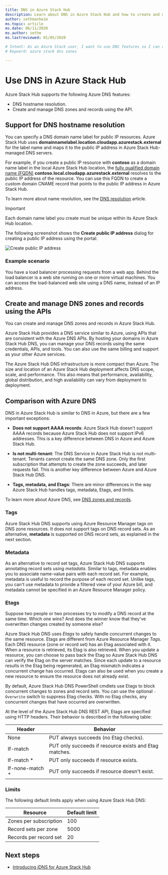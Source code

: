 ```yaml
---
title: DNS in Azure Stack Hub 
description: Learn about DNS in Azure Stack Hub and how to create and manage DNS zones.
author: sethmanheim
ms.topic: article
ms.date: 06/11/2020
ms.author: sethm
ms.lastreviewed: 01/05/2020

# Intent: As an Azure Stack user, I want to use DNS features so I can compare and manage DNS zones.
# Keyword: azure stack dns zones

---
```


# Use DNS in Azure Stack Hub

Azure Stack Hub supports the following Azure DNS features:

* DNS hostname resolution.
* Create and manage DNS zones and records using the API.

## Support for DNS hostname resolution

You can specify a DNS domain name label for public IP resources. Azure Stack Hub uses **domainnamelabel.location.cloudapp.azurestack.external** for the label name and maps it to the public IP address in Azure Stack Hub-managed DNS servers.

For example, if you create a public IP resource with **contoso** as a domain name label in the local Azure Stack Hub location, the [fully qualified domain name (FQDN)](https://en.wikipedia.org/wiki/Fully_qualified_domain_name) **contoso.local.cloudapp.azurestack.external** resolves to the public IP address of the resource. You can use this FQDN to create a custom domain CNAME record that points to the public IP address in Azure Stack Hub.

To learn more about name resolution, see the [DNS resolution](/azure/dns/dns-for-azure-services?toc=%2fazure%2fvirtual-machines%2fwindows%2ftoc.json) article.

> [!IMPORTANT]
> Each domain name label you create must be unique within its Azure Stack Hub location.

The following screenshot shows the **Create public IP address** dialog for creating a public IP address using the portal:

![Create public IP address](media/azure-stack-dns/image01.png)

### Example scenario

You have a load balancer processing requests from a web app. Behind the load balancer is a web site running on one or more virtual machines. You can access the load-balanced web site using a DNS name, instead of an IP address.

## Create and manage DNS zones and records using the APIs

You can create and manage DNS zones and records in Azure Stack Hub.

Azure Stack Hub provides a DNS service similar to Azure, using APIs that are consistent with the Azure DNS APIs. By hosting your domains in Azure Stack Hub DNS, you can manage your DNS records using the same credentials, APIs, and tools. You can also use the same billing and support as your other Azure services.

The Azure Stack Hub DNS infrastructure is more compact than Azure. The size and location of an Azure Stack Hub deployment affects DNS scope, scale, and performance. This also means that performance, availability, global distribution, and high availability can vary from deployment to deployment.

## Comparison with Azure DNS

DNS in Azure Stack Hub is similar to DNS in Azure, but there are a few important exceptions:

* **Does not support AAAA records**: Azure Stack Hub doesn't support AAAA records because Azure Stack Hub does not support IPv6 addresses. This is a key difference between DNS in Azure and Azure Stack Hub.

* **Is not multi-tenant**: The DNS Service in Azure Stack Hub is not multi-tenant. Tenants cannot create the same DNS zone. Only the first subscription that attempts to create the zone succeeds, and later requests fail. This is another key difference between Azure and Azure Stack Hub DNS.

* **Tags, metadata, and Etags**: There are minor differences in the way Azure Stack Hub handles tags, metadata, Etags, and limits.

To learn more about Azure DNS, see [DNS zones and records](/azure/dns/dns-zones-records).

### Tags

Azure Stack Hub DNS supports using Azure Resource Manager tags on DNS zone resources. It does not support tags on DNS record sets. As an alternative, **metadata** is supported on DNS record sets, as explained in the next section.

### Metadata

As an alternative to record set tags, Azure Stack Hub DNS supports annotating record sets using *metadata*. Similar to tags, metadata enables you to associate name-value pairs with each record set. For example, metadata is useful to record the purpose of each record set. Unlike tags, you can't use metadata to provide a filtered view of your Azure bill, and metadata cannot be specified in an Azure Resource Manager policy.

### Etags

Suppose two people or two processes try to modify a DNS record at the same time. Which one wins? And does the winner know that they've overwritten changes created by someone else?

Azure Stack Hub DNS uses *Etags* to safely handle concurrent changes to the same resource. Etags are different from Azure Resource Manager *Tags*. Each DNS resource (zone or record set) has an Etag associated with it. When a resource is retrieved, its Etag is also retrieved. When you update a resource, you can choose to pass back the Etag so Azure Stack Hub DNS can verify the Etag on the server matches. Since each update to a resource results in the Etag being regenerated, an Etag mismatch indicates a concurrent change has occurred. Etags can also be used when you create a new resource to ensure the resource does not already exist.

By default, Azure Stack Hub DNS PowerShell cmdlets use Etags to block concurrent changes to zones and record sets. You can use the optional `-Overwrite` switch to suppress Etag checks. With no Etag checks, any concurrent changes that have occurred are overwritten.

At the level of the Azure Stack Hub DNS REST API, Etags are specified using HTTP headers. Their behavior is described in the following table:

| Header | Behavior|
|--------|---------|
| None   | PUT always succeeds (no Etag checks).|
| If-match| PUT only succeeds if resource exists and Etag matches.|
| If-match *| PUT only succeeds if resource exists.|
| If-none-match *| PUT only succeeds if resource doesn't exist.|

### Limits

The following default limits apply when using Azure Stack Hub DNS:

| Resource| Default limit|
|---------|--------------|
| Zones per subscription| 100|
| Record sets per zone| 5000|
| Records per record set| 20|

## Next steps

* [Introducing iDNS for Azure Stack Hub](azure-stack-understanding-dns.md)
